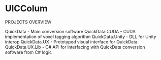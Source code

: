 # UICColum

PROJECTS OVERVIEW

QuickData - Main conversion software
QuickData.CUDA - CUDA implementation of voxel tagging algorithm
QuickData.Unity - DLL for Unity interop
QuickData.UX - Prototyped visual interface for QuickData
QuickData.UX.Lib - C# API for interfacing with QuickData conversion software from C# logic
